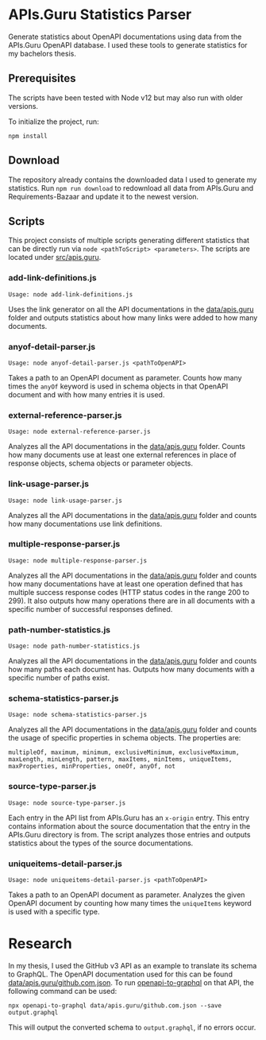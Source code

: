# APIs.Guru Statistics Parser

Generate statistics about OpenAPI documentations using data from the APIs.Guru OpenAPI database.
I used these tools to generate statistics for my bachelors thesis.

## Prerequisites

The scripts have been tested with Node v12 but may also run with older versions.

To initialize the project, run:

```
npm install
```

## Download

The repository already contains the downloaded data I used to generate my statistics.
Run `npm run download` to redownload all data from APIs.Guru and Requirements-Bazaar and update it to the newest version.

## Scripts

This project consists of multiple scripts generating different statistics that can be directly run via `node <pathToScript> <parameters>`.
The scripts are located under [src/apis.guru](src/apis.guru).

### add-link-definitions.js

```
Usage: node add-link-definitions.js
```

Uses the link generator on all the API documentations in the [data/apis.guru](data/apis.guru) folder and outputs statistics about how many links were added to how many documents.

### anyof-detail-parser.js

```
Usage: node anyof-detail-parser.js <pathToOpenAPI>
```

Takes a path to an OpenAPI document as parameter.
Counts how many times the `anyOf` keyword is used in schema objects in that OpenAPI document and with how many entries it is used.

### external-reference-parser.js

```
Usage: node external-reference-parser.js
```

Analyzes all the API documentations in the [data/apis.guru](data/apis.guru) folder.
Counts how many documents use at least one external references in place of response objects, schema objects or parameter objects.

### link-usage-parser.js

```
Usage: node link-usage-parser.js
```

Analyzes all the API documentations in the [data/apis.guru](data/apis.guru) folder and counts how many documentations use link definitions.

### multiple-response-parser.js

```
Usage: node multiple-response-parser.js
```

Analyzes all the API documentations in the [data/apis.guru](data/apis.guru) folder and counts how many documentations have at least one operation defined that has multiple success response codes (HTTP status codes in the range 200 to 299).
It also outputs how many operations there are in all documents with a specific number of successful responses defined.

### path-number-statistics.js

```
Usage: node path-number-statistics.js
```

Analyzes all the API documentations in the [data/apis.guru](data/apis.guru) folder and counts how many paths each document has.
Outputs how many documents with a specific number of paths exist.

### schema-statistics-parser.js

```
Usage: node schema-statistics-parser.js
```

Analyzes all the API documentations in the [data/apis.guru](data/apis.guru) folder and counts the usage of specific properties in schema objects.
The properties are:

```
multipleOf, maximum, minimum, exclusiveMinimum, exclusiveMaximum, maxLength, minLength, pattern, maxItems, minItems, uniqueItems, maxProperties, minProperties, oneOf, anyOf, not
```

### source-type-parser.js

```
Usage: node source-type-parser.js
```

Each entry in the API list from APIs.Guru has an `x-origin` entry.
This entry contains information about the source documentation that the entry in the APIs.Guru directory is from.
The script analyzes those entries and outputs statistics about the types of the source documentations.

### uniqueitems-detail-parser.js

```
Usage: node uniqueitems-detail-parser.js <pathToOpenAPI>
```

Takes a path to an OpenAPI document as parameter.
Analyzes the given OpenAPI document by counting how many times the `uniqueItems` keyword is used with a specific type.

# Research

In my thesis, I used the GitHub v3 API as an example to translate its schema to GraphQL.
The OpenAPI documentation used for this can be found [data/apis.guru/github.com.json](here).
To run [openapi-to-graphql](https://github.com/IBM/openapi-to-graphql) on that API, the following command can be used:

```
npx openapi-to-graphql data/apis.guru/github.com.json --save output.graphql
```

This will output the converted schema to `output.graphql`, if no errors occur.
